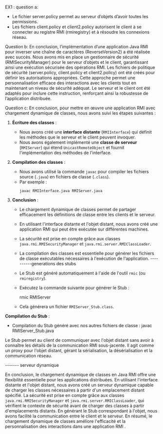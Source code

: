 EX1 :
question a:

* Le fichier server.policy permet au serveur d’objets d’avoir toutes les permissions.
* Les fichiers client.policy et client2.policy autorisent le client à se connecter au registre RMI (rmiregistry) et à résoudre les connexions réseau.

Question b:
En conclusion, l’implémentation d’une application Java RMI pour inverser une chaîne de caractères (ReverseVersion2) a été réalisée avec succès. Nous avons mis en place un gestionnaire de sécurité (RMISecurityManager) pour le serveur d’objets et le client, garantissant ainsi une exécution sécurisée des opérations RMI. Les fichiers de politique de sécurité (server.policy, client.policy et client2.policy) ont été créés pour définir les autorisations appropriées. Cette approche permet une personnalisation efficace des interactions avec les clients tout en maintenant un niveau de sécurité adéquat. Le serveur et le client ont été adaptés pour inclure cette instruction, renforçant ainsi la robustesse de l’application distribuée. 

Question c:
En conclusion, pour mettre en œuvre une application RMI avec chargement dynamique de classes, nous avons suivi les étapes suivantes :

1. **Écriture des classes** :
   - Nous avons créé une **interface distante** (`RMIInterface`) qui définit les méthodes que le serveur et le client peuvent invoquer.
   - Nous avons également implémenté une **classe de serveur** (`RMIServer`) qui étend `UnicastRemoteObject` et fournit l'implémentation des méthodes de l'interface.

2. **Compilation des classes** :
   - Nous avons utilisé la commande `javac` pour compiler les fichiers source (`.java`) en fichiers de classe (`.class`).
   - Par exemple :
     ```
     javac RMIInterface.java RMIServer.java
     ```

3. **Conclusion** :
   - Le chargement dynamique de classes permet de partager efficacement les définitions de classe entre les clients et le serveur.
   - En utilisant l'interface distante et l'objet distant, nous avons créé une application RMI qui peut être exécutée sur différentes machines.
   - La sécurité est prise en compte grâce aux classes `java.rmi.RMISecurityManager` et `java.rmi.server.RMIClassLoader`.
   - La compilation des classes est essentielle pour générer les fichiers de classe exécutables nécessaires à l'exécution de l'application.
 ----------generations des stubs

   - Le Stub est généré automatiquement à l'aide de l'outil `rmic` (ou `rmiregistry`).
   - Exécutez la commande suivante pour générer le Stub :
    
     rmic RMIServer
   - Cela générera un fichier `RMIServer_Stub.class`.


 **Compilation du Stub** :
   - Compilation du Stub généré avec nos autres fichiers de classe :
     javac RMIServer_Stub.java
     

Le Stub permet au client de communiquer avec l'objet distant sans avoir à connaître les détails de la communication RMI sous-jacente. Il agit comme un proxy pour l'objet distant, gérant la sérialisation, la désérialisation et la communication réseau.

------- serveur dynamique

En conclusion, le chargement dynamique de classes en Java RMI offre une flexibilité essentielle pour les applications distribuées. En utilisant l'interface distante et l'objet distant, nous avons créé un serveur dynamique capable de charger les classes nécessaires à partir d'un emplacement distant spécifié. La sécurité est prise en compte grâce aux classes `java.rmi.RMISecurityManager` et `java.rmi.server.RMIClassLoader`, qui vérifient le contexte de sécurité avant de charger des classes à partir d'emplacements distants. En générant le Stub correspondant à l'objet, nous avons facilité la communication entre le client et le serveur. En résumé, le chargement dynamique de classes améliore l'efficacité et la personnalisation des interactions dans une application RMI  .

